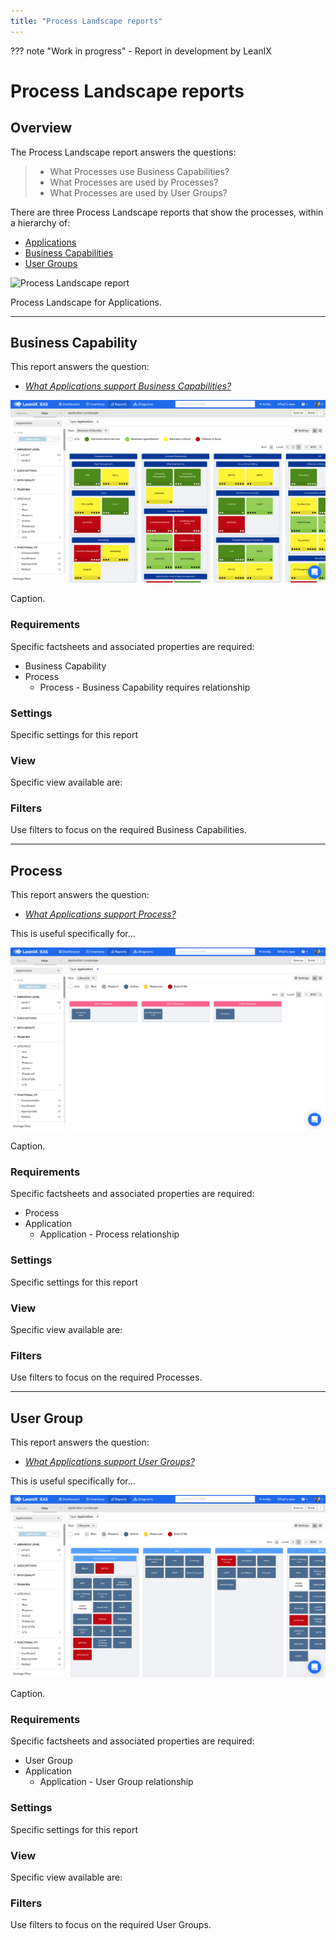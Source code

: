 ```yaml
---
title: "Process Landscape reports"
---
```


??? note "Work in progress"
    - Report in development by LeanIX

# Process Landscape reports

## Overview

The Process Landscape report answers the questions:

>- What Processes use Business Capabilities?
>- What Processes are used by  Processes?
>- What Processes are used by  User Groups?

There are three Process Landscape reports that show the processes, within a hierarchy of:

- [Applications](#applications) 
- [Business Capabilities](#business-capability)
- [User Groups](#user-group)

![Process Landscape report](../assets/images/process-landscape-app.png)

<p id="caption">Process Landscape for Applications.</p>

--- 

## Business Capability

This report answers the question:

- *[What Applications support Business Capabilities?](../questions/#business-capability)*

![Application Landscape report](../assets/images/application-landscape-bc-criticality.png)

<p id="caption">Caption.</p>

### Requirements

Specific factsheets and associated properties are required:

- Business Capability 
- Process
    - Process - Business Capability requires relationship

<!--    
#### Tags 

Specific tags are required for this report.

#### Other requirements

No other requirements
-->

### Settings

Specific settings for this report 

### View

Specific view available are: 

### Filters

Use filters to focus on the required Business Capabilities.

--- 

## Process
This report answers the question:

- *[What Applications support Process?](../questions/#process)*

This is useful specifically for... 

![Application Landscape report](../assets/images/application-landscape-process-lifecycle.png)

<p id="caption">Caption.</p>

### Requirements

Specific factsheets and associated properties are required:

- Process 
- Application
    - Application - Process relationship

### Settings

Specific settings for this report 

### View

Specific view available are: 

### Filters

Use filters to focus on the required Processes.

--- 

## User Group 

This report answers the question:

- *[What Applications support User Groups?](../questions/#user-groups)*

This is useful specifically for... 

![Application Landscape report](../assets/images/application-landscape-ug-lifecycle.png)

<p id="caption">Caption.</p>

### Requirements

Specific factsheets and associated properties are required:

- User Group 
- Application
    - Application - User Group relationship

### Settings

Specific settings for this report 

### View

Specific view available are: 

### Filters

Use filters to focus on the required User Groups.
